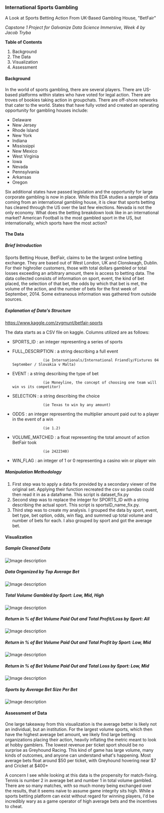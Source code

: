 

### International Sports Gambling
A Look at Sports Betting Action From UK-Based Gambling House, "BetFair"

*Capstone 1 Project for Galvanize Data Science Immersive, Week 4*
*by Jacob Tryba*


**Table of Contents**
1. Background
2. The Data
3. Visualization
4. Assessment




#### Background
In the world of sports gambling, there are several players. There are US-based platforms within states who have voted for legal action. There are troves of bookies taking action in groupchats. There are off-shore networks that cater to the world. States that have fully voted and created an operating opportunity for gambling houses include:
  - Delaware
  - New Jersey
  - Rhode Island
  - New York
  - Indiana
  - Mississippi
  - New Mexico
  - West Virginia
  - Iowa
  - Nevada
  - Pennsylvania
  - Arkansas
  - Oregon
  
 Six additional states have passed legislation and the opportunity for large corporate gambling is now in place. While this EDA studies a sample of data coming from an international gambling house, it is clear that sports betting has cleared through the US over the last few elections. Nevada is not the only economy.
What does the betting breakdown look like in an international market? American Football is the most gambled sport in the US, but internationally, which sports have the most action?

#### The Data
##### Brief Introduction
Sports Betting House, BetFair, claims to be the largest online betting exchange. They are based out of West London, UK and Clonskeagh, Dublin. For their highroller customers, those with total dollars gambled or total losses exceeding an arbitrary amount, there is access to betting data. The data collected consists of information on sport, event, the kind of bet placed, the selection of that bet, the odds by which that bet is met, the volume of the action, and the number of bets for the first week of September, 2014. Some extraneous information was gathered from outside sources.

##### Explanation of Data's Structure
  https://www.kaggle.com/zygmunt/betfair-sports   
  
The data starts as a CSV file on kaggle. Columns utilized are as follows:
- SPORTS_ID : an integer representing a series of sports
- FULL_DESCRIPTION : a string describing a full event 
                    
                    (ie Internationals/International Friendly/Fixtures 04 September / Slovakia v Malta)
- EVENT : a string describing the type of bet
                    
                    (ie Moneyline, the concept of choosing one team will win vs its competitor)
- SELECTION : a string describing the choice
                    
                    (ie Texas to win by any amount)
- ODDS : an integer representing the multiplier amount paid out to a player in the event of a win

                    (ie 1.2)
- VOLUME_MATCHED : a float representing the total amount of action BetFair took

                    (ie 2422340)
- WIN_FLAG : an integer of 1 or 0 representing a casino win or player win

##### Manipulation Methodology
1. First step was to apply a data fix provided by a secondary viewer of the original set. Applying their function recreated the csv so pandas could then read it in as a dataframe. This script is dataset_fix.py
2. Second step was to replace the integer for SPORTS_ID with a string describing the actual sport. This script is sportsID_name_fix.py.
3. Third step was to create my analysis. I grouped the data by sport, event, bet type, bet option, odds, win flag, and summed up total volume and number of bets for each. I also grouped by sport and got the average bet.

#### Visualization
##### Sample Cleaned Data
![Image description](https://github.com/JacobGraphs/SportsBetting/blob/master/images/sample.png)
##### Data Organized by Top Average Bet
![Image description](https://github.com/JacobGraphs/SportsBetting/blob/master/images/sports_averagebet.png)
##### Total Volume Gambled by Sport: Low, Mid, High
![Image description](https://github.com/JacobGraphs/SportsBetting/blob/master/images/revenues.png)
##### Return in % of Bet Volume Paid Out and Total Profit/Loss by Sport: All
![Image description](https://github.com/JacobGraphs/SportsBetting/blob/master/images/all.png)
##### Return in % of Bet Volume Paid Out and Total Profit by Sport: Low, Mid
![Image description](https://github.com/JacobGraphs/SportsBetting/blob/master/images/low_mid_gain.png)
##### Return in % of Bet Volume Paid Out and Total Loss by Sport: Low, Mid
![Image description](https://github.com/JacobGraphs/SportsBetting/blob/master/images/low_mid_loss.png)
##### Sports by Average Bet Size Per Bet
![Image description](https://github.com/JacobGraphs/SportsBetting/blob/master/images/averages.png)


#### Assessment of Data
One large takeaway from this visualization is the average better is likely not an individual, but an institution. For the largest volume sports, which then have the highest average bet amount, we likely find large betting organizations placing their action, heavily inflating the metric meant to look at hobby gamblers.
The lowest revenue per ticket sport should be no surprise as Greyhound Racing. This kind of game has large volume, many kinds of outcomes, and anyone can understand what's happening.
Most average bets float around $50 per ticket, with Greyhound hovering near $7 and Cricket at $400+

A concern I see while looking at this data is the propensity for match-fixing. Tennis is number 2 in average bet and number 1 in total volume gambled. There are so many matches, with so much money being exchanged over the results, that it seems naive to assume game integrity sits high. While a sports betting platform can exist without regard for winning players, I'd be incredibly wary as a game operator of high average bets and the incentives to cheat.
